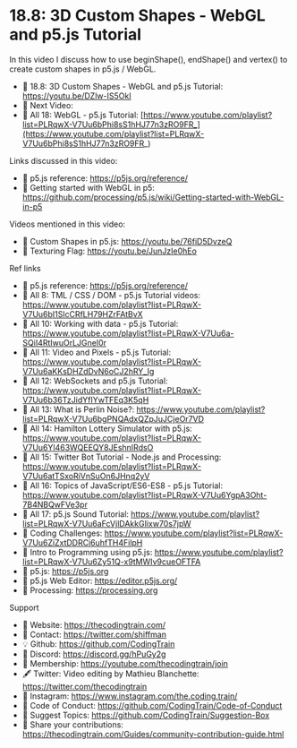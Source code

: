  # 18.8: 3D Custom Shapes - WebGL and p5.js Tutorial

In this video I discuss how to use beginShape(), endShape() and vertex() to create custom shapes in p5.js / WebGL.

-   🔗  18.8: 3D Custom Shapes - WebGL and p5.js Tutorial: https://youtu.be/DZlw-IS5OkI  
-   🎥  Next Video: 
-   🎥  All 18: WebGL - p5.js Tutorial: [https://www.youtube.com/playlist?list=PLRqwX-V7Uu6bPhi8sS1hHJ77n3zRO9FR_](https://www.youtube.com/playlist?list=PLRqwX-V7Uu6bPhi8sS1hHJ77n3zRO9FR_)  

Links discussed in this video:
-   🔗  p5.js reference: https://p5js.org/reference/
-   🔗  Getting started with WebGL in p5: https://github.com/processing/p5.js/wiki/Getting-started-with-WebGL-in-p5

Videos mentioned in this video:
-   🔗  Custom Shapes in p5.js: https://youtu.be/76fiD5DvzeQ
-   🔗  Texturing Flag: https://youtu.be/JunJzIe0hEo

Ref links
-   🔗  p5.js reference: https://p5js.org/reference/
-   🎥  All 8: TML / CSS / DOM - p5.js Tutorial videos: https://www.youtube.com/playlist?list=PLRqwX-V7Uu6bI1SlcCRfLH79HZrFAtBvX
-   🎥  All 10: Working with data - p5.js Tutorial: https://www.youtube.com/playlist?list=PLRqwX-V7Uu6a-SQiI4RtIwuOrLJGnel0r
-   🎥  All 11: Video and Pixels - p5.js Tutorial: https://www.youtube.com/playlist?list=PLRqwX-V7Uu6aKKsDHZdDvN6oCJ2hRY_Ig
-   🎥  All 12: WebSockets and p5.js Tutorial: https://www.youtube.com/playlist?list=PLRqwX-V7Uu6b36TzJidYfIYwTFEq3K5qH
-   🎥  All 13: What is Perlin Noise?: https://www.youtube.com/playlist?list=PLRqwX-V7Uu6bgPNQAdxQZpJuJCjeOr7VD
-   🎥  All 14: Hamilton Lottery Simulator with p5.js: https://www.youtube.com/playlist?list=PLRqwX-V7Uu6Yl463WQEEQY8JEshnIRdsO
-   🎥  All 15: Twitter Bot Tutorial - Node.js and Processing: https://www.youtube.com/playlist?list=PLRqwX-V7Uu6atTSxoRiVnSuOn6JHnq2yV
-   🎥  All 16: Topics of JavaScript/ES6-ES8 - p5.js Tutorial: https://www.youtube.com/playlist?list=PLRqwX-V7Uu6YgpA3Oht-7B4NBQwFVe3pr
-   🎥  All 17: p5.js Sound Tutorial: https://www.youtube.com/playlist?list=PLRqwX-V7Uu6aFcVjlDAkkGIixw70s7jpW 
-   🎥  Coding Challenges: https://www.youtube.com/playlist?list=PLRqwX-V7Uu6ZiZxtDDRCi6uhfTH4FilpH
-   🎥  Intro to Programming using p5.js: https://www.youtube.com/playlist?list=PLRqwX-V7Uu6Zy51Q-x9tMWIv9cueOFTFA
-   🔗  p5.js: https://p5js.org
-   🔗  p5.js Web Editor: https://editor.p5js.org/ 
-   🔗  Processing: https://processing.org

Support
-   🚂  Website: https://thecodingtrain.com/
-   🔗  Contact: https://twitter.com/shiffman
-   💡  Github: https://github.com/CodingTrain
-   💬  Discord: https://discord.gg/hPuGy2g
-   💖  Membership: https://youtube.com/thecodingtrain/join
-   🖋️  Twitter: Video editing by Mathieu Blanchette: https://twitter.com/thecodingtrain
-   📸  Instagram: https://www.instagram.com/the.coding.train/
-   📄  Code of Conduct: https://github.com/CodingTrain/Code-of-Conduct
-   🚩  Suggest Topics: https://github.com/CodingTrain/Suggestion-Box
-   👾  Share your contributions: https://thecodingtrain.com/Guides/community-contribution-guide.html
